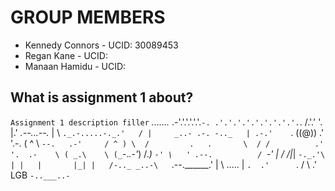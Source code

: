 
# GROUP MEMBERS
* Kennedy Connors - UCID: 30089453
* Regan Kane - UCID:
* Manaan Hamidu - UCID: 

## What is assignment 1 about?
```Assignment 1 description filler```
           _......._
       .-'.'.'.'.'.'.`-.
     .'.'.'.'.'.'.'.'.'.`.
    /.'.'               '.\
    |.'    _.--...--._     |
    \    `._.-.....-._.'   /
    |     _..- .-. -.._   |
 .-.'    `.   ((@))  .'   '.-.
( ^ \      `--.   .-'     / ^ )
 \  /         .   .       \  /
 /          .'     '.  .-    \
( _.\    \ (_`-._.-'_)    /._\)
 `-' \   ' .--.          / `-'
     |  / /|_| `-._.'\   |
     |   |       |_| |   /-.._
 _..-\   `.--.______.'  |
      \       .....     |
       `.  .'      `.  /
         \           .'
  LGB     `-..___..-`
